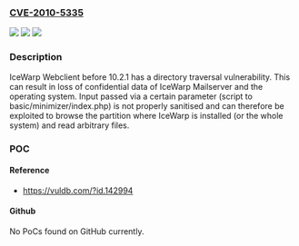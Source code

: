 ### [CVE-2010-5335](https://cve.mitre.org/cgi-bin/cvename.cgi?name=CVE-2010-5335)
![](https://img.shields.io/static/v1?label=Product&message=n%2Fa&color=blue)
![](https://img.shields.io/static/v1?label=Version&message=n%2Fa&color=blue)
![](https://img.shields.io/static/v1?label=Vulnerability&message=n%2Fa&color=brighgreen)

### Description

IceWarp Webclient before 10.2.1 has a directory traversal vulnerability. This can result in loss of confidential data of IceWarp Mailserver and the operating system. Input passed via a certain parameter (script to basic/minimizer/index.php) is not properly sanitised and can therefore be exploited to browse the partition where IceWarp is installed (or the whole system) and read arbitrary files.

### POC

#### Reference
- https://vuldb.com/?id.142994

#### Github
No PoCs found on GitHub currently.

